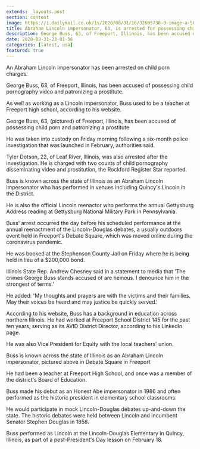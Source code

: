 ```yaml
---
extends: _layouts.post
section: content
image: https://i.dailymail.co.uk/1s/2020/08/31/16/32605738-0-image-a-50_1598887819226.jpg 
title: Abraham Lincoln impersonator, 63, is arrested for possessing child porn video in Illinois  
description: George Buss, 63, of Freeport, Illinois, has been accused of possessing child porn and patronizing a prostitute. 
date: 2020-08-31-23-01-56 
categories: [latest, usa] 
featured: true 
--- 
```

An Abraham Lincoln impersonator has been arrested on child porn charges. 

George Buss, 63, of Freeport, Illinois, has been accused of possessing child pornography video and patronizing a prostitute.  

As well as working as a Lincoln impersonator, Buss used to be a teacher at Freeport high school, according to his website. 

George Buss, 63, (pictured) of Freeport, Illinois, has been accused of possessing child porn and patronizing a prostitute

He was taken into custody on Friday morning following a six-month police investigation that was launched in February, authorities said. 

Tyler Dotson, 22, of Leaf River, Illinois, was also arrested after the investigation. He is charged with two counts of child pornography disseminating video and prostitution, the Rockford Register Star reported.  

Buss is known across the state of Illinois as an Abraham Lincoln impersonator who has performed in venues including Quincy's Lincoln in the District. 

He is also the official Lincoln reenactor who performs the annual Gettysburg Address reading at Gettysburg National Military Park in Pennsylvania. 

Buss' arrest occurred the day before his scheduled performance at the annual reenactment of the Lincoln-Douglas debates, a usually outdoors event held in Freeport's Debate Square, which was moved online during the coronavirus pandemic. 

He was booked at the Stephenson County Jail on Friday where he is being held in lieu of a $200,000 bond. 

Illinois State Rep. Andrew Chesney said in a statement to media that 'The crimes George Buss stands accused of are heinous. I denounce him in the strongest of terms.'

He added: 'My thoughts and prayers are with the victims and their families. May their voices be heard and may justice be quickly served.' 

According to his website, Buss has a background in education across northern Illinois. He had worked at Freeport School District 145 for the past ten years, serving as its AVID District Director, according to his LinkedIn page. 

He was also Vice President for Equity with the local teachers' union. 

Buss is known across the state of Illinois as an Abraham Lincoln impersonator, pictured above in Debate Square in Freeport 

He had been a teacher at Freeport High School, and once was a member of the district's Board of Education. 

Buss made his debut as an Honest Abe impersonator in 1986 and often performed as the historic president in elementary school classrooms. 

He would participate in mock Lincoln-Douglas debates up-and-down the state. The historic debates were held between Lincoln and incumbent Senator Stephen Douglas in 1858. 

Buss performed as Lincoln at the Lincoln-Douglas Elementary in Quincy, Illinois, as part of a post-President's Day lesson on February 18. 

